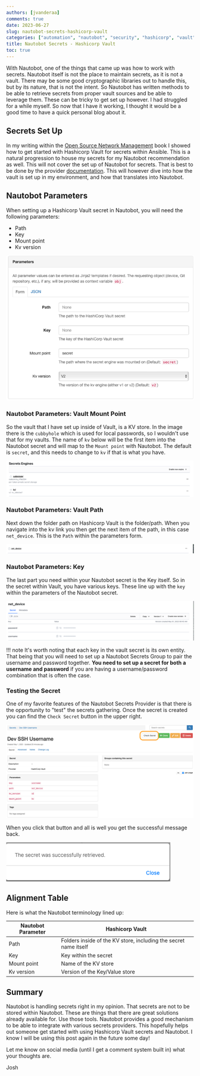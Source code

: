 ```yaml
---
authors: [jvanderaa]
comments: true
date: 2023-06-27
slug: nautobot-secrets-hashicorp-vault
categories: ["automation", "nautobot", "security", "hashicorp", "vault"]
title: Nautobot Secrets - Hashicorp Vault
toc: true
---
```


With Nautobot, one of the things that came up was how to work with secrets. Nautobot itself is not the place to maintain secrets, as it is not a vault. There may be some good cryptographic libraries out to handle this, but by its nature, that is not the intent. So Nautobot has written methods to be able to retrieve secrets from proper vault sources and be able to leverage them. These can be tricky to get set up however. I had struggled for a while myself. So now that I have it working, I thought it would be a good time to have a quick personal blog about it.

<!-- more -->

## Secrets Set Up

In my writing within the [Open Source Network Management](https://josh-v.com/book/) book I showed how to get started with Hashicorp Vault for secrets within Ansible. This is a natural progression to house my secrets for my Nautobot recommendation as well. This will not cover the set up of Nautobot for secrets. That is best to be done by the provider [documentation](https://github.com/nautobot/nautobot-plugin-secrets-providers#hashicorp-vault-1). This will however dive into how the vault is set up in my environment, and how that translates into Nautobot.

## Nautobot Parameters

When setting up a Hashicorp Vault secret in Nautobot, you will need the following parameters:

- Path
- Key
- Mount point
- Kv version

![Nautobot Hashicorp Secret Parameters](../../../images/2023/nautobot_vault_parameters.png)

### Nautobot Parameters: Vault Mount Point

So the vault that I have set up inside of Vault, is a KV store. In the image there is the `cubbyhole` which is used for local passwords, so I wouldn't use that for my vaults. The name of `kv` below will be the first item into the Nautobot secret and will map to the `Mount point` with Nautobot. The default is `secret`, and this needs to change to `kv` if that is what you have.

![Vault Overview](../../../images/2023/vault_overview.png)

### Nautobot Parameters: Vault Path

Next down the folder path on Hashicorp Vault is the folder/path. When you navigate into the kv link you then get the next item of the path, in this case `net_device`. This is the `Path` within the parameters form.

![Vault Path](../../../images/2023/vault_net_device.png)

### Nautobot Parameters: Key

The last part you need within your Nautobot secret is the Key itself. So in the secret within Vault, you have various keys. These line up with the `key` within the parameters of the Nautobot secret.

![Vault Keys](../../../images/2023/vault_net_device_overview.png)

!!! note
    It's worth noting that each key in the vault secret is its own entity. That being that you will need to set up a Nautobot Secrets Group to pair the username and password together. **You need to set up a secret for both a username and password** if you are having a username/password combination that is often the case.


### Testing the Secret

One of my favorite features of the Nautobot Secrets Provider is that there is the opportunity to "test" the secrets gathering. Once the secret is created you can find the `Check Secret` button in the upper right.

![Test Button](../../../images/2023/nautobot_secrets_check.png)

When you click that button and all is well you get the successful message back.

![Test Success](../../../images/2023/nautobot_secrets_check_successful.png)

## Alignment Table

Here is what the Nautobot terminology lined up:

| Nautobot Parameter | Hashicorp Vault                                                  |
| ------------------ | ---------------------------------------------------------------- |
| Path               | Folders inside of the KV store, including the secret name itself |
| Key                | Key within the secret                                            |
| Mount point        | Name of the KV store                                             |
| Kv version         | Version of the Key/Value store                                   |

## Summary

Nautobot is handling secrets right in my opinion. That secrets are not to be stored within Nautobot. These are things that there are great solutions already available for. Use those tools. Nautobot provides a good mechanism to be able to integrate with various secrets providers. This hopefully helps out someone get started with using Hashicorp Vault secrets and Nautobot. I know I will be using this post again in the future some day!

Let me know on social media (until I get a comment system built in) what your thoughts are. 

Josh